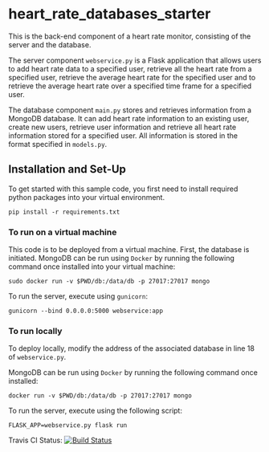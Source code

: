 # heart_rate_databases_starter
This is the back-end component of a heart rate monitor, consisting of the server and the database. 

The server component ```webservice.py``` is a Flask application that allows users to add heart rate data to a specified user, retrieve all the heart rate from a specified user, retrieve the average heart rate for the specified user and to retrieve the average heart rate over a specified time frame for a specified user.

The database component ```main.py``` stores and retrieves information from a MongoDB database. It can add heart rate information to an existing user, create new users, retrieve user information and retrieve all heart rate information stored for a specified user. All information is stored in the format specified in ```models.py```.

## Installation and Set-Up

To get started with this sample code, you first need to install required python packages into your virtual environment.
```
pip install -r requirements.txt
```

### To run on a virtual machine
This code is to be deployed from a virtual machine. First, the database is initiated. MongoDB can be run using ```Docker``` by running the following command once installed into your virtual machine:
```
sudo docker run -v $PWD/db:/data/db -p 27017:27017 mongo
```

To run the server, execute using ```gunicorn```:
```
gunicorn --bind 0.0.0.0:5000 webservice:app
```	

### To run locally
To deploy locally, modify the address of the associated database in line 18 of ```webservice.py```.

MongoDB can be run using ```Docker``` by running the following command once installed:
```
docker run -v $PWD/db:/data/db -p 27017:27017 mongo
```

To run the server, execute using the following script:
```
FLASK_APP=webservice.py flask run
```	

Travis CI Status:  [![Build Status](https://travis-ci.org/enoch-chang/bme590hrm.svg?branch=master)](https://travis-ci.org/enoch-chang/bme590hrm)
